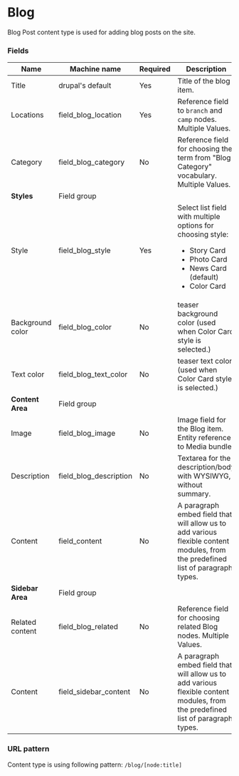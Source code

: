 # Blog
Blog Post content type is used for adding blog posts on the site.

### Fields
| Name  | Machine name | Required | Description |
| ------------- | ------------- | ------------- | ------------- |
| Title  | drupal's default  | Yes | Title of the blog item. |
| Locations | field\_blog_location | Yes | Reference field to `branch` and `camp` nodes. Multiple Values. |
| Category | field\_blog_category | No | Reference field for choosing the term from "Blog Category" vocabulary. Multiple Values. |
| **Styles** | Field group |||
| Style | field\_blog_style  | Yes | Select list field with multiple options for choosing style: <ul><li>Story Card</li><li>Photo Card</li><li>News Card (default)</li><li>Color Card</li></ul> |
| Background color | field\_blog\_color  | No | teaser background color  (used when Color Card style is selected.) |
| Text color | field\_blog\_text\_color | No | teaser text color  (used when Color Card style is selected.) |
| **Content Area** | Field group |||
| Image | field\_blog_image | No | Image field for the Blog item. Entity reference to Media bundle. |
| Description | field_blog_description | No | Textarea for the description/body with WYSIWYG, without summary. |
| Content | field_content | No | A paragraph embed field that will allow us to add various flexible content modules, from the predefined list of paragraph types. |
| **Sidebar Area** | Field group |||
| Related content | field\_blog_related | No | Reference field for choosing related Blog nodes. Multiple Values. |
| Content | field\_sidebar_content | No | A paragraph embed field that will allow us to add various flexible content modules, from the predefined list of paragraph types. |

### URL pattern

Content type is using following pattern:
`/blog/[node:title]`
